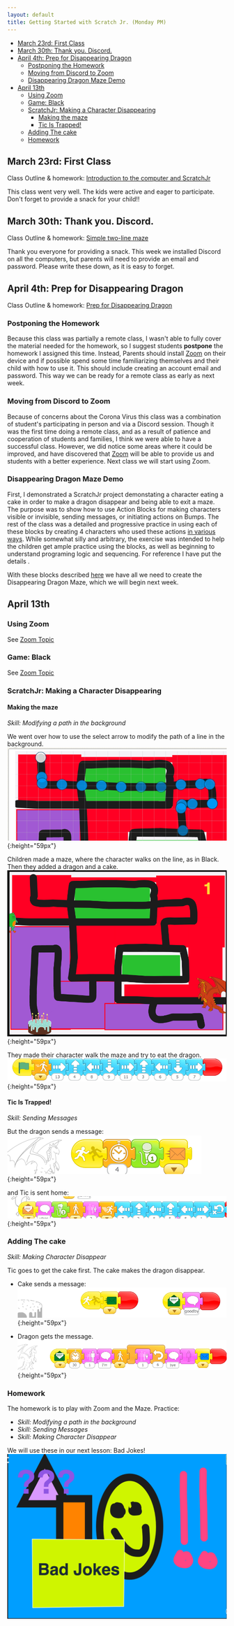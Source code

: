 ```yaml
---
layout: default
title: Getting Started with Scratch Jr. (Monday PM)
---
```

* [March 23rd: First Class](#march-23rd-first-class)
* [March 30th: Thank you. Discord.](#march-30th-thank-you-discord)
* [April 4th: Prep for Disappearing Dragon](#april-4th-prep-for-disappearing-dragon)
  * [Postponing the Homework](#postponing-the-homework)
  * [Moving from Discord to Zoom](#moving-from-discord-to-zoom)
  * [Disappearing Dragon Maze Demo](#disappearing-dragon-maze-demo)
* [April 13th](#april-13th)
  * [Using Zoom](#using-zoom)
  * [Game: Black](#game-black)
  * [ScratchJr: Making a Character Disappearing](#scratchjr-making-a-character-disappearing)
    * [Making the maze](#making-the-maze)
    * [Tic Is Trapped!](#tic-is-trapped)
  * [Adding The cake](#adding-the-cake)
  * [Homework](#homework)


## March 23rd: First Class

Class Outline & homework: [Introduction to the computer and ScratchJr](../lessons/jc_a_001.html)


This class went very well. The kids were active and eager to participate. Don't forget to provide a snack for your child!!


## March 30th: Thank you. Discord.

Class Outline & homework: [Simple two-line maze](../lessons/jc_a_002.html)

Thank you everyone for providing a snack. This week we installed Discord on all the computers, but parents will need to provide an email and password. Please write these down, as it is easy to forget.

## April 4th: Prep for Disappearing Dragon

Class Outline & homework: [Prep for Disappearing Dragon](../lessons/jc_a_003.html)


### Postponing the Homework

Because this class was partially a remote class, I wasn't able to fully cover the material needed for the homework, so I suggest students **postpone** the homework I assigned this time. Instead, Parents should install [Zoom](https://zoom.us/) on their device and if possible spend some time familiarizing themselves and their child with how to use it. This should include creating an account email and password. This way we can be ready for a remote class as early as next week.

### Moving from Discord to Zoom

Because of concerns about the Corona Virus this class was a combination of student's participating in person and via a Discord session. Though it was the first time doing a remote class, and as a result of patience and cooperation of students and families, I think we were able to have a successful class. However, we did notice some areas where it could be improved, and have discovered that [Zoom](https://zoom.us/)  will be able to provide us and students with a better experience. Next class we will start using Zoom. 

### Disappearing Dragon Maze Demo

First, I demonstrated a ScratchJr project demonstating a character eating a cake in order to make a dragon disappear and being able to exit a maze. The purpose was to show how to use Action Blocks for making characters visible or invisible, sending messages, or initiating actions on Bumps. The rest of the class was a detailed and progressive practice in using each of these blocks by creating 4 characters who used these actions [in various ways](./../lessons/jc_a_003.md). While somewhat silly and arbitrary, the exercise was intended to help the children get ample practice using the blocks, as well as beginning to understand programing logic and sequencing. For reference I have put the details .


With these blocks described [here](./../lessons/jc_a_003.html) we have all we need to create the Disappearing Dragon Maze, which we will begin next week.

## April 13th

### Using Zoom

See [Zoom Topic](../lessons/usingZoom.html)

### Game: Black

See [Zoom Topic](../lessons/gameBlack.html)

### ScratchJr: Making a Character Disappearing

#### Making the maze

*Skill: Modifying a path in the background*

We went over how to use the select arrow to modify the path of a line in the background.
![the path of a line in the background](./images/Screen%20Shot%202020-04-14%20at%2011.30.36%20AM.png){:height="59px"}

Children made a maze, where the character walks on the line, as in Black. Then they added a dragon and a cake. 
![maze with dragon and cake](./images/Screen%20Shot%202020-04-14%20at%2011.41.19%20AM.png){:height="59px"}

They made their character walk the maze and try to eat the dragon. 
![Tic walks to dragon](./images/Screen%20Shot%202020-04-14%20at%2011.44.42%20AM.png){:height="59px"}

#### Tic Is Trapped!

*Skill: Sending Messages*

But the dragon sends a message:
![the dragon sends a message](./images/Screen%20Shot%202020-04-14%20at%2011.47.13%20AM.png){:height="59px"}

and Tic is sent home:
![Tic is sent home](./images/Screen%20Shot%202020-04-14%20at%2011.47.25%20AM.png){:height="59px"}

###  Adding The cake

*Skill: Making Character Disappear*

Tic goes to get the cake first. The cake makes the dragon disappear.

* Cake sends a message:
![Cake sends a message](./images/Screen%20Shot%202020-04-14%20at%2011.58.43%20AM.png){:height="59px"}

* Dragon gets the message.
![Dragon gets the message](./images/Screen%20Shot%202020-04-14%20at%2011.58.51%20AM.png){:height="59px"}


### Homework

The homework is to play with Zoom and the Maze. Practice:

* *Skill: Modifying a path in the background*
* *Skill: Sending Messages*
* *Skill: Making Character Disappear*



We will use these in our next lesson: Bad Jokes!
![Bad](./images/Screen%20Shot%202020-04-14%20at%2012.48.59%20PM.png)